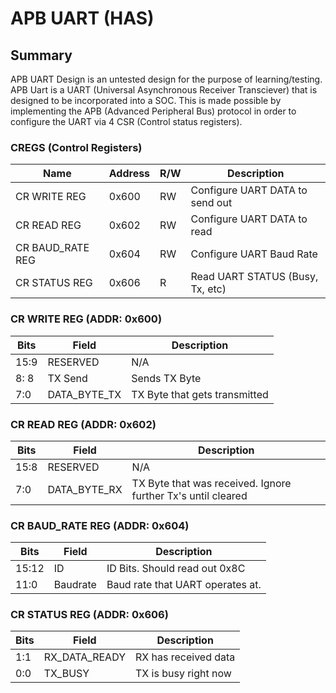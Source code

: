 # APB UART (HAS) #

## Summary ##
APB UART Design is an untested design for the purpose of learning/testing. APB Uart is a UART (Universal Asynchronous Receiver Transciever) that is designed to be incorporated into a SOC. 
This is made possible by implementing the APB (Advanced Peripheral Bus) protocol in order to configure the UART via 4 CSR (Control status registers). 



### CREGS (Control Registers) ###

| Name | Address | R/W | Description|
|------|------|-----|-----|
| CR WRITE REG | 0x600 | RW|  Configure UART DATA to send out  |
| CR READ REG | 0x602 | RW| Configure UART DATA to read |
| CR BAUD_RATE REG | 0x604 | RW| Configure UART Baud Rate |
| CR STATUS REG | 0x606 | R| Read UART STATUS (Busy, Tx, etc)  |



### CR WRITE REG (ADDR: 0x600) 
|Bits|Field| Description
|--|--|--|
| 15:9 | RESERVED | N/A | 
| 8: 8 | TX Send | Sends TX Byte | 
| 7:0 | DATA_BYTE_TX | TX Byte that gets transmitted |


### CR READ REG (ADDR: 0x602)
|Bits|Field| Description
|--|--|--|
| 15:8 | RESERVED | N/A
| 7:0 | DATA_BYTE_RX | TX Byte that was received. Ignore further Tx's until cleared |


### CR BAUD_RATE REG (ADDR: 0x604)
|Bits|Field| Description
|--|--|--|
| 15:12 | ID | ID Bits. Should read out 0x8C|
| 11:0 | Baudrate | Baud rate that UART operates at.  |


### CR STATUS REG (ADDR: 0x606)
|Bits|Field| Description
|--|--|--|
| 1:1 | RX_DATA_READY | RX has received data|
| 0:0 | TX_BUSY | TX is busy right now |

